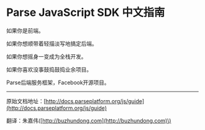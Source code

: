 # Parse JavaScript SDK 中文指南

如果你是前端。

如果你想顺带着轻描淡写地搞定后端。

如果你想摇身一变成为全栈开发。

如果你喜欢没事鼓捣鼓捣业余项目。

Parse后端服务框架，Facebook开源项目。

---

原始文档地址：[http://docs.parseplatform.org/js/guide](http://docs.parseplatform.org/js/guide)

翻译：朱嘉伟\([http://buzhundong.com](http://buzhundong.com)\)

